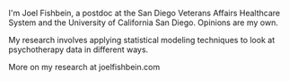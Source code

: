 I'm Joel Fishbein, a postdoc at the San Diego Veterans Affairs Healthcare System and the University of California San Diego. Opinions are my own.

My research involves applying statistical modeling techniques to look at psychotherapy data in different ways.

More on my research at joelfishbein.com
<!---
joelfishbein/joelfishbein is a ✨ special ✨ repository because its `README.md` (this file) appears on your GitHub profile.
You can click the Preview link to take a look at your changes.
--->
